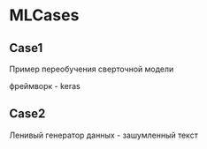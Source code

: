 # MLCases

## Case1
Пример переобучения сверточной модели

фреймворк - keras

## Case2
Ленивый генератор данных - зашумленный текст